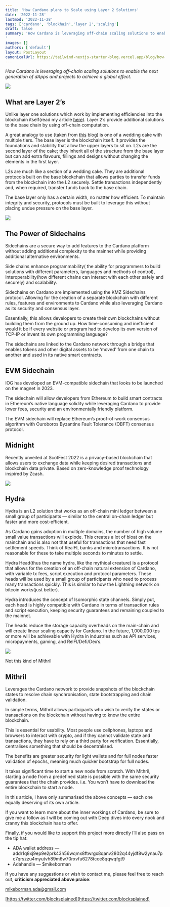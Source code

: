 ```yaml
---
title: 'How Cardano plans to Scale using Layer 2 Solutions'
date: '2022-11-28'
lastmod: '2022-11-28'
tags: ['cardano', 'blockhain','layer 2','scaling']
draft: false
summary: 'How Cardano is leveraging off-chain scaling solutions to enable the next generation of dApps and projects to achieve a global effect.
'
images: []
authors: ['default']
layout: PostLayout
canonicalUrl: https://tailwind-nextjs-starter-blog.vercel.app/blog/how-cardano-plans-to-scale-using-layer-2-solutions
---
```


_How Cardano is leveraging off-chain scaling solutions to enable the next generation of dApps and projects to achieve a global effect._

![](https://miro.medium.com/max/875/0*35glnLexYL587CJ-)

## What are Layer 2’s

Unlike layer one solutions which work by implementing efficiencies into the blockchain itself(read my article [here](https://medium.com/@mikeborman/how-cardano-plans-to-scale-using-layer-1-solutions-c42b643e0e6c)). Layer 2’s provide additional solutions to the base chain by using off-chain computation.

A great analogy to use (taken from [this](https://iohk.io/en/blog/posts/2022/08/05/layer-1-layer-2-all-you-need-to-know/#:~:text=Layer%202%20scalability%20solutions%20in%20Cardano&text=EVM%20sidechains%20on%20Cardano%20include%20dcSpark%27s%20Milkomeda%20and%20IOG%27s%20EVM%20sidechain%20project.&text=Hydra%20is%20the%20layer%202,throughput%20and%20minimize%20transaction%20cost) blog) is one of a wedding cake with multiple tiers. The base layer is the blockchain itself. It provides the foundations and stability that allow the upper layers to sit on. L2s are the second layer of the cake; they inherit all of the structure from the base layer but can add extra flavours, fillings and designs without changing the elements in the first layer.

L2s are much like a section of a wedding cake. They are additional protocols built on the base blockchain that allows parties to transfer funds from the blockchain into the L2 securely. Settle transactions independently and, when required, transfer funds back to the base chain.

The base layer only has a certain width, no matter how efficient. To maintain integrity and security, protocols must be built to leverage this without placing undue pressure on the base layer.

![](https://miro.medium.com/max/875/0*K5aLLIyTg4QDJ7F8.jpg)

## The Power of Sidechains

Sidechains are a secure way to add features to the Cardano platform without adding additional complexity to the mainnet while providing additional alternative environments.

Side chains enhance programmability( the ability for programmers to build solutions with different parameters, languages and methods of control), Interoperability(how different chains can interact with each other safely and securely) and scalability.

Sidechains on Cardano are implemented using the KMZ Sidechains protocol. Allowing for the creation of a separate blockchain with different rules, features and environments to Cardano while also leveraging Cardano as its security and consensus layer.

Essentially, this allows developers to create their own blockchains without building them from the ground up. How time-consuming and inefficient would it be if every website or program had to develop its own version of TCP-IP or invent its own programming language?

The sidechains are linked to the Cardano network through a bridge that enables tokens and other digital assets to be ‘moved’ from one chain to another and used in its native smart contracts.

## EVM Sidechain

IOG has developed an EVM-compatible sidechain that looks to be launched on the magnet in 2023.

The sidechain will allow developers from Ethereum to build smart contracts in Ethereum’s native language solidity while leveraging Cardano to provide lower fees, security and an environmentally friendly platform.

The EVM sidechain will replace Ethereum’s proof-of-work consensus algorithm with Ouroboros Byzantine Fault Tolerance (OBFT) consensus protocol.

## Midnight

Recently unveiled at ScotFest 2022 is a privacy-based blockchain that allows users to exchange data while keeping desired transactions and blockchain data private. Based on zero-knowledge proof technology inspired by Zcash.

![](https://miro.medium.com/max/875/0*Tf_OPeXNRgWO-KFz)

## Hydra

Hydra is an L2 solution that works as an off-chain mini ledger between a small group of participants — similar to the central on-chain ledger but faster and more cost-efficient.

As Cardano gains adoption in multiple domains, the number of high volume small value transactions will explode. This creates a lot of bloat on the mainchain and is also not that useful for transactions that need fast settlement speeds. Think of RealFI, banks and microtransactions. It is not reasonable for these to take multiple seconds to minutes to settle.

Hydra Head(thus the name hydra, like the mythical creature) is a protocol that allows for the creation of an off-chain natural extension of Cardano, with variable tx fees, script execution and protocol parameters. These heads will be used by a small group of participants who need to process many transactions quickly. This is similar to how the Lightning network on bitcoin works(just better).

Hydra introduces the concept of Isomorphic state channels. Simply put, each head is highly compatible with Cardano in terms of transaction rules and script execution, keeping security guarantees and remaining coupled to the mainnet.

The heads reduce the storage capacity overheads on the main-chain and will create linear scaling capacity for Cardano. In the future, 1,000,000 tps or more will be achievable with Hydra in industries such as API services, micropayments, gaming, and RelFI/Defi/Dex’s.

![](https://miro.medium.com/max/875/0*ESCpn2bVr0U2tyfP)

Not this kind of Mithril

## Mithril

Leverages the Cardano network to provide snapshots of the blockchain states to resolve chain synchronisation, state bootstrapping and chain validation.

In simple terms, Mithril allows participants who wish to verify the states or transactions on the blockchain without having to know the entire blockchain.

This is essential for usability. Most people use cellphones, laptops and browsers to interact with crypto, and if they cannot validate state and transactions, they have to rely on a third party for verification. Essentially, centralises something that should be decentralised.

The benefits are greater security for light wallets and for full nodes faster validation of epochs, meaning much quicker bootstrap for full nodes.

It takes significant time to start a new node from scratch. With Mithril, starting a node from a predefined state is possible with the same security guarantees that the chain provides. i.e. You won’t have to download the entire blockchain to start a node.

In this article, I have only summarised the above concepts — each one equally deserving of its own article.

If you want to learn more about the inner workings of Cardano, be sure to give me a follow as I will be coming out with Deep dives into every nook and cranny this blockchain has to offer.

Finally, if you would like to support this project more directly I’ll also pass on the tip hat:

- ADA wallet address — addr1q8xj9ep9e2prk43h56wqmx8ftwrgx8qanv2802q44yjdf8w2ynau7pc7qrszzu4myutvh89m6w70rxvfu6278tcce8qqwqfgt9
- Adahandle — $mikeborman

If you have any suggestions or wish to contact me, please feel free to reach out, **criticism appreciated above praise**:

mikeborman.ada@gmail.com

[https://twitter.com/blocksplained](https://twitter.com/blocksplained)
